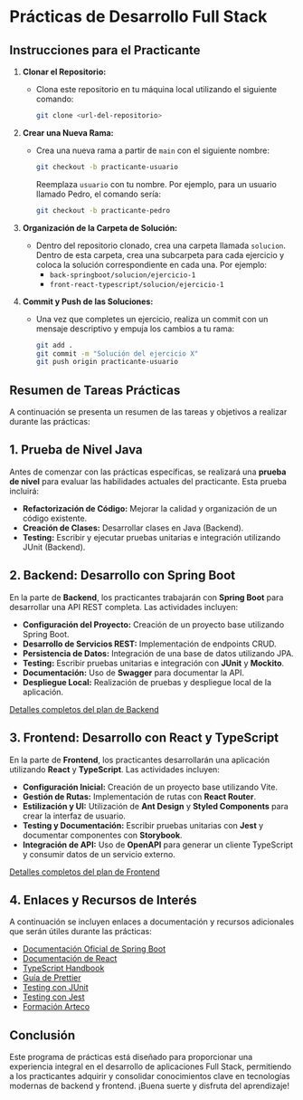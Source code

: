 # Prácticas de Desarrollo Full Stack

## Instrucciones para el Practicante

1. **Clonar el Repositorio:**
   - Clona este repositorio en tu máquina local utilizando el siguiente comando:
     ```bash
     git clone <url-del-repositorio>
     ```

2. **Crear una Nueva Rama:**
   - Crea una nueva rama a partir de `main` con el siguiente nombre:
     ```bash
     git checkout -b practicante-usuario
     ```
     Reemplaza `usuario` con tu nombre. Por ejemplo, para un usuario llamado Pedro, el comando sería:
     ```bash
     git checkout -b practicante-pedro
     ```

3. **Organización de la Carpeta de Solución:**
   - Dentro del repositorio clonado, crea una carpeta llamada `solucion`. Dentro de esta carpeta, crea una subcarpeta para cada ejercicio y coloca la solución correspondiente en cada una. Por ejemplo:
     - `back-springboot/solucion/ejercicio-1`
     - `front-react-typescript/solucion/ejercicio-1`

4. **Commit y Push de las Soluciones:**
   - Una vez que completes un ejercicio, realiza un commit con un mensaje descriptivo y empuja los cambios a tu rama:
     ```bash
     git add .
     git commit -m "Solución del ejercicio X"
     git push origin practicante-usuario
     ```

## Resumen de Tareas Prácticas

A continuación se presenta un resumen de las tareas y objetivos a realizar durante las prácticas:

## 1. Prueba de Nivel Java

Antes de comenzar con las prácticas específicas, se realizará una **prueba de nivel** para evaluar las habilidades actuales del practicante. Esta prueba incluirá:

- **Refactorización de Código:** Mejorar la calidad y organización de un código existente.
- **Creación de Clases:** Desarrollar clases en Java (Backend).
- **Testing:** Escribir y ejecutar pruebas unitarias e integración utilizando JUnit (Backend).

## 2. Backend: Desarrollo con Spring Boot

En la parte de **Backend**, los practicantes trabajarán con **Spring Boot** para desarrollar una API REST completa. Las actividades incluyen:

- **Configuración del Proyecto:** Creación de un proyecto base utilizando Spring Boot.
- **Desarrollo de Servicios REST:** Implementación de endpoints CRUD.
- **Persistencia de Datos:** Integración de una base de datos utilizando JPA.
- **Testing:** Escribir pruebas unitarias e integración con **JUnit** y **Mockito**.
- **Documentación:** Uso de **Swagger** para documentar la API.
- **Despliegue Local:** Realización de pruebas y despliegue local de la aplicación.

[Detalles completos del plan de Backend](./back-springboot/tareas-practicas.md)

## 3. Frontend: Desarrollo con React y TypeScript

En la parte de **Frontend**, los practicantes desarrollarán una aplicación utilizando **React** y **TypeScript**. Las actividades incluyen:

- **Configuración Inicial:** Creación de un proyecto base utilizando Vite.
- **Gestión de Rutas:** Implementación de rutas con **React Router**.
- **Estilización y UI:** Utilización de **Ant Design** y **Styled Components** para crear la interfaz de usuario.
- **Testing y Documentación:** Escribir pruebas unitarias con **Jest** y documentar componentes con **Storybook**.
- **Integración de API:** Uso de **OpenAPI** para generar un cliente TypeScript y consumir datos de un servicio externo.

[Detalles completos del plan de Frontend](./front-react-typescript/tareas-practicas.md)

## 4. Enlaces y Recursos de Interés

A continuación se incluyen enlaces a documentación y recursos adicionales que serán útiles durante las prácticas:

- [Documentación Oficial de Spring Boot](https://spring.io/projects/spring-boot)
- [Documentación de React](https://reactjs.org/docs/getting-started.html)
- [TypeScript Handbook](https://www.typescriptlang.org/docs/handbook/intro.html)
- [Guía de Prettier](https://prettier.io/docs/en/index.html)
- [Testing con JUnit](https://junit.org/junit5/docs/current/user-guide/)
- [Testing con Jest](https://jestjs.io/docs/getting-started)
- [Formación Arteco](https://admin.arteco-consulting.com/app/employee/learning)

## Conclusión

Este programa de prácticas está diseñado para proporcionar una experiencia integral en el desarrollo de aplicaciones Full Stack, permitiendo a los practicantes adquirir y consolidar conocimientos clave en tecnologías modernas de backend y frontend. ¡Buena suerte y disfruta del aprendizaje!


